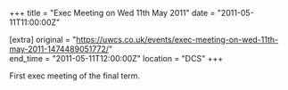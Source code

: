 +++
title = "Exec Meeting on Wed 11th May 2011"
date = "2011-05-11T11:00:00Z"

[extra]
original = "https://uwcs.co.uk/events/exec-meeting-on-wed-11th-may-2011-1474489051772/"    
end_time = "2011-05-11T12:00:00Z"
location = "DCS"
+++

First exec meeting of the final term.


